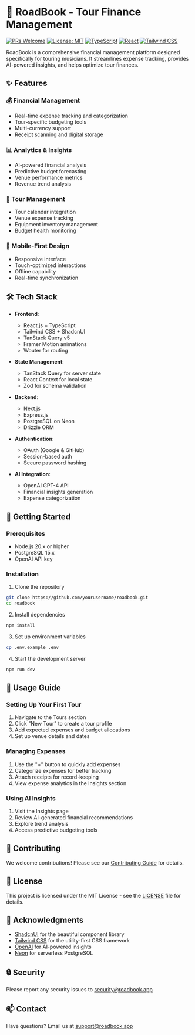 # 🎵 RoadBook - Tour Finance Management

[![PRs Welcome](https://img.shields.io/badge/PRs-welcome-brightgreen.svg)](http://makeapullrequest.com)
[![License: MIT](https://img.shields.io/badge/License-MIT-blue.svg)](https://opensource.org/licenses/MIT)
[![TypeScript](https://img.shields.io/badge/TypeScript-5.2-blue)](https://www.typescriptlang.org/)
[![React](https://img.shields.io/badge/React-18.2-blue)](https://reactjs.org/)
[![Tailwind CSS](https://img.shields.io/badge/Tailwind-3.3-blue)](https://tailwindcss.com/)

RoadBook is a comprehensive financial management platform designed specifically for touring musicians. It streamlines expense tracking, provides AI-powered insights, and helps optimize tour finances.

## ✨ Features

### 💰 Financial Management
- Real-time expense tracking and categorization
- Tour-specific budgeting tools
- Multi-currency support
- Receipt scanning and digital storage

### 📊 Analytics & Insights
- AI-powered financial analysis
- Predictive budget forecasting
- Venue performance metrics
- Revenue trend analysis

### 🎸 Tour Management
- Tour calendar integration
- Venue expense tracking
- Equipment inventory management
- Budget health monitoring

### 📱 Mobile-First Design
- Responsive interface
- Touch-optimized interactions
- Offline capability
- Real-time synchronization

## 🛠️ Tech Stack

- **Frontend**: 
  - React.js + TypeScript
  - Tailwind CSS + ShadcnUI
  - TanStack Query v5
  - Framer Motion animations
  - Wouter for routing

- **State Management**:
  - TanStack Query for server state
  - React Context for local state
  - Zod for schema validation

- **Backend**: 
  - Next.js
  - Express.js
  - PostgreSQL on Neon
  - Drizzle ORM

- **Authentication**: 
  - OAuth (Google & GitHub)
  - Session-based auth
  - Secure password hashing

- **AI Integration**:
  - OpenAI GPT-4 API
  - Financial insights generation
  - Expense categorization

## 🚀 Getting Started

### Prerequisites

- Node.js 20.x or higher
- PostgreSQL 15.x
- OpenAI API key

### Installation

1. Clone the repository
```bash
git clone https://github.com/yourusername/roadbook.git
cd roadbook
```

2. Install dependencies
```bash
npm install
```

3. Set up environment variables
```bash
cp .env.example .env
```

4. Start the development server
```bash
npm run dev
```

## 📖 Usage Guide

### Setting Up Your First Tour
1. Navigate to the Tours section
2. Click "New Tour" to create a tour profile
3. Add expected expenses and budget allocations
4. Set up venue details and dates

### Managing Expenses
1. Use the "+" button to quickly add expenses
2. Categorize expenses for better tracking
3. Attach receipts for record-keeping
4. View expense analytics in the Insights section

### Using AI Insights
1. Visit the Insights page
2. Review AI-generated financial recommendations
3. Explore trend analysis
4. Access predictive budgeting tools

## 🤝 Contributing

We welcome contributions! Please see our [Contributing Guide](CONTRIBUTING.md) for details.

## 📝 License

This project is licensed under the MIT License - see the [LICENSE](LICENSE) file for details.

## 🙏 Acknowledgments

- [ShadcnUI](https://ui.shadcn.com/) for the beautiful component library
- [Tailwind CSS](https://tailwindcss.com/) for the utility-first CSS framework
- [OpenAI](https://openai.com/) for AI-powered insights
- [Neon](https://neon.tech/) for serverless PostgreSQL

## 🔒 Security

Please report any security issues to security@roadbook.app

## 📫 Contact

Have questions? Email us at support@roadbook.app